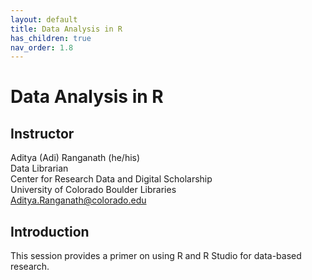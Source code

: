 ```yaml
---
layout: default
title: Data Analysis in R
has_children: true
nav_order: 1.8
---
```


# Data Analysis in R

## Instructor

Aditya (Adi) Ranganath (he/his)  
Data Librarian  
Center for Research Data and Digital Scholarship  
University of Colorado Boulder Libraries  
[Aditya.Ranganath@colorado.edu](mailto:Aditya.Ranganath@colorado.edu)

## Introduction

This session provides a primer on using R and R Studio for data-based research. 

